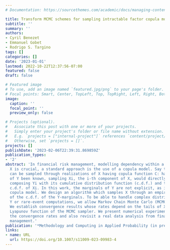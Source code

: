 ```yaml
---
# Documentation: https://sourcethemes.com/academic/docs/managing-content/

title: Transform MCMC schemes for sampling intractable factor copula models
subtitle: ''
summary: ''
authors:
- Cyril Benezet
- Emmanuel Gobet
- Rodrigo S. Targino
tags: []
categories: []
date: '2023-01-01'
lastmod: 2022-10-22T12:37:56-07:00
featured: false
draft: false

# Featured image
# To use, add an image named `featured.jpg/png` to your page's folder.
# Focal points: Smart, Center, TopLeft, Top, TopRight, Left, Right, BottomLeft, Bottom, BottomRight.
image:
  caption: ''
  focal_point: ''
  preview_only: false

# Projects (optional).
#   Associate this post with one or more of your projects.
#   Simply enter your project's folder or file name without extension.
#   E.g. `projects = ["internal-project"]` references `content/project/deep-learning/index.md`.
#   Otherwise, set `projects = []`.
projects: []
publishDate: '2023-02-06T22:39:31.869859Z'
publication_types:
- '2'
abstract: 'In financial risk management, modelling dependency within a random vector
  X is crucial, a standard approach is the use of a copula model. Say the copula model
  can be sampled through realizations of X having copula function C: had the marginals
  of Y been known, sampling Xi, the i-th component of X, would directly follow by
  composing Yi with its cumulative distribution function (c.d.f.) and the inverse
  c.d.f. of Xi. In this work, the marginals of Y are not explicit, as in a factor
  copula model. We design an algorithm which samples X through an empirical approximation
  of the c.d.f. of the Y-marginals. To be able to handle complex distributions for
  Y or rare-event computations, we allow Markov Chain Monte Carlo (MCMC) samplers.
  We establish convergence results whose rates depend on the tails of X, Y and the
  Lyapunov function of the MCMC sampler. We present numerical experiments confirming
  the convergence rates and also revisit a real data analysis from financial risk
  management.'
publication: '*Methodology and Computing in Applied Probability (in press)*'
links:
- name: URL
  url: https://doi.org/10.1007/s11009-023-09983-4
---
```

